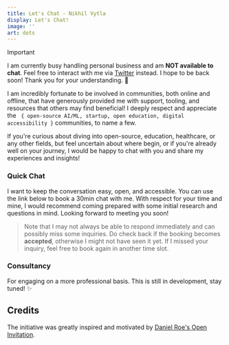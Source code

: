 ```yaml
---
title: Let's Chat - Nikhil Vytla
display: Let's Chat!
image: ''
art: dots
---
```


> [!IMPORTANT]
> I am currently busy handling personal business and am **NOT available to chat**. Feel free to interact with me via [Twitter](https://twitter.com/nikhilxvytla) instead. I hope to be back soon! Thank you for your understanding. 🙏

<!-- NOTE: archived in archived-pages-->
<!-- [中文 Chinese](/chat-zh) -->

I am incredibly fortunate to be involved in communities, both online and offline, that have generously provided me with support, tooling, and resources that others may find beneficial! I deeply respect and appreciate the ` { open-source AI/ML, startup, open education, digital accessibility }` communities, to name a few.

If you're curious about diving into open-source, education, healthcare, or any other fields, but feel uncertain about where begin, or if you're already well on your journey, I would be happy to chat with you and share my experiences and insights!

### Quick Chat

I want to keep the conversation easy, open, and accessible. You can use the link below to book a 30min chat with me. With respect for your time and mine, I would recommend coming prepared with some initial research and questions in mind. Looking forward to meeting you soon!

<CalCom link="nikhil-vytla/quick-chat" title="Book a chat" />

> Note that I may not always be able to respond immediately and can possibly miss some inquiries. Do check back if the booking becomes **accepted**, otherwise I might not have seen it yet. If I missed your inquiry, feel free to book again in another time slot.

### Consultancy

For engaging on a more professional basis. This is still in development, stay tuned! ✨

## Credits

The initiative was greatly inspired and motivated by [Daniel Roe's Open Invitation](https://roe.dev/blog/open-invitation).
